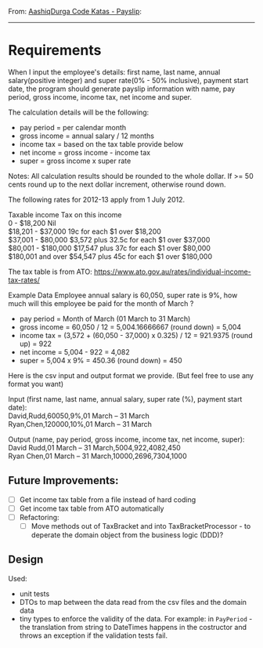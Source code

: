 From: [AashiqDurga Code Katas - Payslip](https://github.com/AashiqDurga/software-apprenticeship-program/blob/master/katas/payslip.md):

----

# Requirements

When I input the employee's details: first name, last name, annual salary(positive integer) and super rate(0% - 50% inclusive), payment start date, the program should generate payslip information with name, pay period,  gross income, income tax, net income and super.

The calculation details will be the following:  
- pay period = per calendar month  
- gross income = annual salary / 12 months  
- income tax = based on the tax table provide below  
- net income = gross income - income tax  
- super = gross income x super rate  

Notes: All calculation results should be rounded to the whole dollar. If >= 50 cents round up to the next dollar increment, otherwise round down.

The following rates for 2012-13 apply from 1 July 2012.  

Taxable income   Tax on this income  
0 - $18,200     Nil  
$18,201 - $37,000       19c for each $1 over $18,200  
$37,001 - $80,000       $3,572 plus 32.5c for each $1 over $37,000  
$80,001 - $180,000      $17,547 plus 37c for each $1 over $80,000  
$180,001 and over       $54,547 plus 45c for each $1 over $180,000  

The tax table is from ATO: https://www.ato.gov.au/rates/individual-income-tax-rates/  

Example Data
Employee annual salary is 60,050, super rate is 9%, how much will this employee be paid for the month of March ?
- pay period = Month of March (01 March to 31 March)  
- gross income = 60,050 / 12 = 5,004.16666667 (round down) = 5,004  
- income tax = (3,572 + (60,050 - 37,000) x 0.325) / 12  = 921.9375 (round up) = 922  
- net income = 5,004 - 922 = 4,082  
- super = 5,004 x 9% = 450.36 (round down) = 450  

Here is the csv input and output format we provide. (But feel free to use any format you want)  

Input (first name, last name, annual salary, super rate (%), payment start date):  
David,Rudd,60050,9%,01 March – 31 March  
Ryan,Chen,120000,10%,01 March – 31 March  

Output (name, pay period, gross income, income tax, net income, super):  
David Rudd,01 March – 31 March,5004,922,4082,450  
Ryan Chen,01 March – 31 March,10000,2696,7304,1000  


## Future Improvements:
- [ ] Get income tax table from a file instead of hard coding
- [ ] Get income tax table from ATO automatically 
- [ ] Refactoring:
    - [ ] Move methods out of TaxBracket and into TaxBracketProcessor - to deperate the domain object from the business logic (DDD)?

## Design

Used:
- unit tests
- DTOs to map between the data read from the csv files and the domain data
- tiny types to enforce the validity of the data. For example: in `PayPeriod` - the translation from string to DateTimes happens in the costructor and throws an exception if the validation tests fail.
